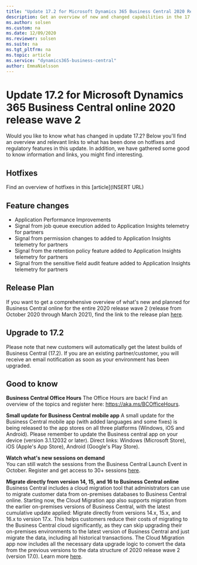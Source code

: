 ```yaml
---
title: "Update 17.2 for Microsoft Dynamics 365 Business Central 2020 Release Wave 2"
description: Get an overview of new and changed capabilities in the 17.2 update of Business Central online, which is part of 2020 release wave 2.
ms.author: solsen
ms.custom: na
ms.date: 12/09/2020
ms.reviewer: solsen
ms.suite: na
ms.tgt_pltfrm: na
ms.topic: article
ms.service: "dynamics365-business-central"
author: EmmaNielsson
---
```


# Update 17.2 for Microsoft Dynamics 365 Business Central online 2020 release wave 2

Would you like to know what has changed in update 17.2? Below you'll find an overview and relevant links to what has been done on hotfixes and regulatory features in this update. In addition, we have gathered some good to know information and links, you might find interesting.

## Hotfixes
Find an overview of hotfixes in this [article](INSERT URL)

## Feature changes
- Application Performance Improvements 
- Signal from job queue execution added to Application Insights telemetry for partners
- Signal from permission changes to added to Application Insights telemetry for partners 
- Signal from the retention policy feature added to Application Insights telemetry for partners 
- Signal from the sensitive field audit feature added to Application Insights telemetry for partners 


## Release Plan
If you want to get a comprehensive overview of what's new and planned for Business Central online for the entire 2020 release wave 2 (release from October 2020 through March 2021), find the link to the release plan [here](/dynamics365-release-plan/2020wave2/smb/dynamics365-business-central/planned-features).


## Upgrade to 17.2
Please note that new customers will automatically get the latest builds of Business Central (17.2). If you are an existing partner/customer, you will receive an email notification as soon as your environment has been upgraded.

## Good to know

**Business Central Office Hours** 
The Office Hours are back! Find an overview of the topics and register here: https://aka.ms/BCOfficeHours. 

**Small update for Business Central mobile app** 
A small update for the Business Central mobile app (with added languages and some fixes) is being released to the app stores on all three platforms (Windows, iOS and Android). Please remember to update the Business central app on your device (version 3.1.12032 or later). Direct links: Windows (Microsoft Store), iOS (Apple's App Store), Android (Google's Play Store).

**Watch what's new sessions on demand**  
You can still watch the sessions from the Business Central Launch Event in October. Register and get access to 30+ sessions [here](https://aka.ms/MSDyn365BCLaunchEvent).

**Migrate directly from version 14, 15, and 16 to Business Central online**  
Business Central includes a cloud migration tool that administrators can use to migrate customer data from on-premises databases to Business Central online. Starting now, the Cloud Migration app also supports migration from the earlier on-premises versions of Business Central, with the latest cumulative update applied: Migrate directly from versions 14.x, 15.x, and 16.x to version 17.x. 
This helps customers reduce their costs of migrating to the Business Central cloud significantly, as they can skip upgrading their on-premises environments to the latest version of Business Central and just migrate the data, including all historical transactions. The Cloud Migration app now includes all the necessary data upgrade logic to convert the data from the previous versions to the data structure of 2020 release wave 2 (version 17.0). Learn more [here](/dynamics365/business-central/dev-itpro/administration/migrate-business-central-on-premises).